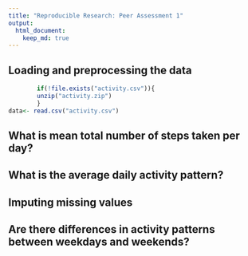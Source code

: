 ```yaml
---
title: "Reproducible Research: Peer Assessment 1"
output: 
  html_document:
    keep_md: true
---
```



## Loading and preprocessing the data  


```r
        if(!file.exists("activity.csv")){
        unzip("activity.zip")
        }
data<- read.csv("activity.csv")
```

## What is mean total number of steps taken per day?



## What is the average daily activity pattern?



## Imputing missing values



## Are there differences in activity patterns between weekdays and weekends?
